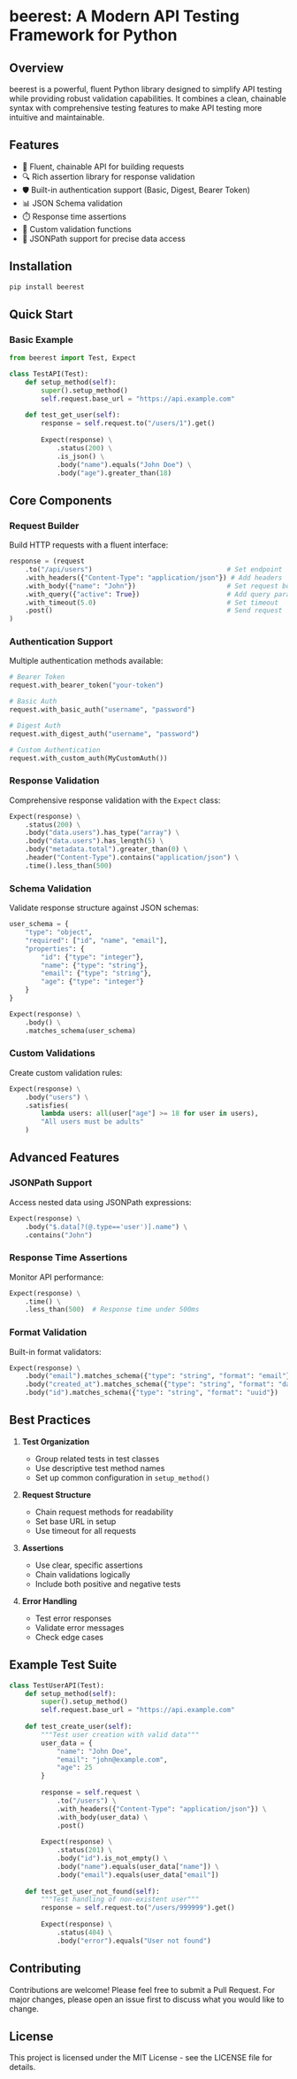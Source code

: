 # beerest: A Modern API Testing Framework for Python

## Overview

beerest is a powerful, fluent Python library designed to simplify API testing while providing robust validation capabilities. It combines a clean, chainable syntax with comprehensive testing features to make API testing more intuitive and maintainable.

## Features

- 🔗 Fluent, chainable API for building requests
- 🔍 Rich assertion library for response validation
- 🛡️ Built-in authentication support (Basic, Digest, Bearer Token)
- 📊 JSON Schema validation
- ⏱️ Response time assertions
- 🔄 Custom validation functions
- 🎯 JSONPath support for precise data access

## Installation

```bash
pip install beerest
```

## Quick Start

### Basic Example

```python
from beerest import Test, Expect

class TestAPI(Test):
    def setup_method(self):
        super().setup_method()
        self.request.base_url = "https://api.example.com"
        
    def test_get_user(self):
        response = self.request.to("/users/1").get()
            
        Expect(response) \
            .status(200) \
            .is_json() \
            .body("name").equals("John Doe") \
            .body("age").greater_than(18)
```

## Core Components

### Request Builder

Build HTTP requests with a fluent interface:

```python
response = (request
    .to("/api/users")                                  # Set endpoint
    .with_headers({"Content-Type": "application/json"}) # Add headers
    .with_body({"name": "John"})                       # Set request body
    .with_query({"active": True})                      # Add query parameters
    .with_timeout(5.0)                                 # Set timeout
    .post()                                            # Send request
)
```

### Authentication Support

Multiple authentication methods available:

```python
# Bearer Token
request.with_bearer_token("your-token")

# Basic Auth
request.with_basic_auth("username", "password")

# Digest Auth
request.with_digest_auth("username", "password")

# Custom Authentication
request.with_custom_auth(MyCustomAuth())
```

### Response Validation

Comprehensive response validation with the `Expect` class:

```python
Expect(response) \
    .status(200) \
    .body("data.users").has_type("array") \
    .body("data.users").has_length(5) \
    .body("metadata.total").greater_than(0) \
    .header("Content-Type").contains("application/json") \
    .time().less_than(500)
```

### Schema Validation

Validate response structure against JSON schemas:

```python
user_schema = {
    "type": "object",
    "required": ["id", "name", "email"],
    "properties": {
        "id": {"type": "integer"},
        "name": {"type": "string"},
        "email": {"type": "string"},
        "age": {"type": "integer"}
    }
}

Expect(response) \
    .body() \
    .matches_schema(user_schema)
```

### Custom Validations

Create custom validation rules:

```python
Expect(response) \
    .body("users") \
    .satisfies(
        lambda users: all(user["age"] >= 18 for user in users),
        "All users must be adults"
    )
```

## Advanced Features

### JSONPath Support

Access nested data using JSONPath expressions:

```python
Expect(response) \
    .body("$.data[?(@.type=='user')].name") \
    .contains("John")
```

### Response Time Assertions

Monitor API performance:

```python
Expect(response) \
    .time() \
    .less_than(500)  # Response time under 500ms
```

### Format Validation

Built-in format validators:

```python
Expect(response) \
    .body("email").matches_schema({"type": "string", "format": "email"}) \
    .body("created_at").matches_schema({"type": "string", "format": "date-time-iso"}) \
    .body("id").matches_schema({"type": "string", "format": "uuid"})
```

## Best Practices

1. **Test Organization**
   - Group related tests in test classes
   - Use descriptive test method names
   - Set up common configuration in `setup_method()`

2. **Request Structure**
   - Chain request methods for readability
   - Set base URL in setup
   - Use timeout for all requests

3. **Assertions**
   - Use clear, specific assertions
   - Chain validations logically
   - Include both positive and negative tests

4. **Error Handling**
   - Test error responses
   - Validate error messages
   - Check edge cases

## Example Test Suite

```python
class TestUserAPI(Test):
    def setup_method(self):
        super().setup_method()
        self.request.base_url = "https://api.example.com"
        
    def test_create_user(self):
        """Test user creation with valid data"""
        user_data = {
            "name": "John Doe",
            "email": "john@example.com",
            "age": 25
        }
        
        response = self.request \
            .to("/users") \
            .with_headers({"Content-Type": "application/json"}) \
            .with_body(user_data) \
            .post()
            
        Expect(response) \
            .status(201) \
            .body("id").is_not_empty() \
            .body("name").equals(user_data["name"]) \
            .body("email").equals(user_data["email"])
            
    def test_get_user_not_found(self):
        """Test handling of non-existent user"""
        response = self.request.to("/users/999999").get()
            
        Expect(response) \
            .status(404) \
            .body("error").equals("User not found")
```

## Contributing

Contributions are welcome! Please feel free to submit a Pull Request. For major changes, please open an issue first to discuss what you would like to change.

## License

This project is licensed under the MIT License - see the LICENSE file for details.